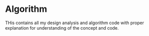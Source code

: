 # Algorithm
THis contains all my design analysis and algorithm code with proper explanation for understanding of the concept and code.
